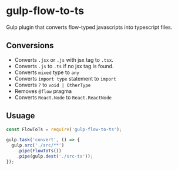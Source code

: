 # gulp-flow-to-ts

Gulp plugin that converts flow-typed javascripts into typescript files.

## Conversions

* Converts `.jsx` or `.js` with jsx tag to `.tsx`.
* Converts `.js` to `.ts` if no jsx tag is found.
* Converts `mixed` type to `any`
* Converts `import type` statement to `import`
* Converts `?` to `void | OtherType`
* Removes `@flow` pragma
* Converts `React.Node` to `React.ReactNode`

## Usuage

```js
const FlowToTs = require('gulp-flow-to-ts');

gulp.task('convert', () => {
  gulp.src('./src/**')
    .pipe(FlowToTs())
    .pipe(gulp.dest('./src-ts'));
});
```
